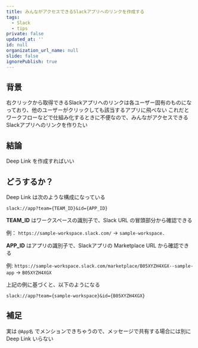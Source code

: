 ```yaml
---
title: みんながアクセスできるSlackアプリへのリンクを作成する
tags:
  - Slack
  - tips
private: false
updated_at: ''
id: null
organization_url_name: null
slide: false
ignorePublish: true
---
```


## 背景

右クリックから取得できるSlackアプリへのリンクは各ユーザー固有のものになっており、他のユーザーがクリックしても該当するアプリに飛べない
これだとワークフローなどで仕組み化するときに不便なので、みんながアクセスできるSlackアプリへのリンクを作りたい

## 結論

Deep Link を作成すればいい

## どうするか？

Deep Link は次のような構成になっている

```
slack://app?team={TEAM_ID}&id={APP_ID}
```

__TEAM_ID__ はワークスペースの識別子で、Slack URL の冒頭部分から確認できる

例： `https://sample-workspace.slack.com/` → `sample-workspace.`

__APP_ID__ はアプリの識別子で、Slackアプリの Marketplace URL から確認できる

例: `https://sample-workspace.slack.com/marketplace/B05XYZH4XGX--sample-app` → `B05XYZH4XGX`

上記の例に基づくと、以下のようになる

```
slack://app?team={sample-workspace}&id={B05XYZH4XGX}
```

## 補足

実は `@App名` でメンションできちゃうので、メッセージで共有する場合には別に Deep Link いらない
